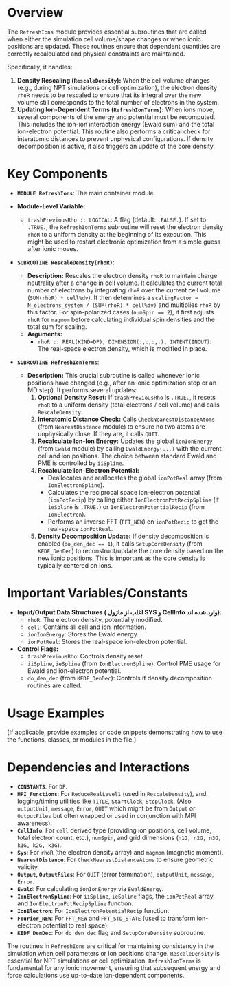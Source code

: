 # Overview

The `RefreshIons` module provides essential subroutines that are called when either the simulation cell volume/shape changes or when ionic positions are updated. These routines ensure that dependent quantities are correctly recalculated and physical constraints are maintained.

Specifically, it handles:
1.  **Density Rescaling (`RescaleDensity`):** When the cell volume changes (e.g., during NPT simulations or cell optimization), the electron density `rhoR` needs to be rescaled to ensure that its integral over the new volume still corresponds to the total number of electrons in the system.
2.  **Updating Ion-Dependent Terms (`RefreshIonTerms`):** When ions move, several components of the energy and potential must be recomputed. This includes the ion-ion interaction energy (Ewald sum) and the total ion-electron potential. This routine also performs a critical check for interatomic distances to prevent unphysical configurations. If density decomposition is active, it also triggers an update of the core density.

# Key Components

- **`MODULE RefreshIons`**: The main container module.

- **Module-Level Variable:**
    - `trashPreviousRho :: LOGICAL`: A flag (default: `.FALSE.`). If set to `.TRUE.`, the `RefreshIonTerms` subroutine will reset the electron density `rhoR` to a uniform density at the beginning of its execution. This might be used to restart electronic optimization from a simple guess after ionic moves.

- **`SUBROUTINE RescaleDensity(rhoR)`**:
  - **Description:** Rescales the electron density `rhoR` to maintain charge neutrality after a change in cell volume. It calculates the current total number of electrons by integrating `rhoR` over the current cell volume (`SUM(rhoR) * cell%dv`). It then determines a `scalingFactor = N_electrons_system / (SUM(rhoR) * cell%dv)` and multiplies `rhoR` by this factor. For spin-polarized cases (`numSpin == 2`), it first adjusts `rhoR` for `magmom` before calculating individual spin densities and the total sum for scaling.
  - **Arguments:**
    - `rhoR :: REAL(KIND=DP), DIMENSION(:,:,:,:), INTENT(INOUT)`: The real-space electron density, which is modified in place.

- **`SUBROUTINE RefreshIonTerms`**:
  - **Description:** This crucial subroutine is called whenever ionic positions have changed (e.g., after an ionic optimization step or an MD step). It performs several updates:
    1.  **Optional Density Reset:** If `trashPreviousRho` is `.TRUE.`, it resets `rhoR` to a uniform density (total electrons / cell volume) and calls `RescaleDensity`.
    2.  **Interatomic Distance Check:** Calls `CheckNearestDistanceAtoms` (from `NearestDistance` module) to ensure no two atoms are unphysically close. If they are, it calls `QUIT`.
    3.  **Recalculate Ion-Ion Energy:** Updates the global `ionIonEnergy` (from `Ewald` module) by calling `EwaldEnergy(...)` with the current cell and ion positions. The choice between standard Ewald and PME is controlled by `iiSpline`.
    4.  **Recalculate Ion-Electron Potential:**
        - Deallocates and reallocates the global `ionPotReal` array (from `IonElectronSpline`).
        - Calculates the reciprocal space ion-electron potential (`ionPotRecip`) by calling either `IonElectronPotRecipSpline` (if `ieSpline` is `.TRUE.`) or `IonElectronPotentialRecip` (from `IonElectron`).
        - Performs an inverse FFT (`FFT_NEW`) on `ionPotRecip` to get the real-space `ionPotReal`.
    5.  **Density Decomposition Update:** If density decomposition is enabled (`do_den_dec == 1`), it calls `SetupCoreDensity` (from `KEDF_DenDec`) to reconstruct/update the core density based on the new ionic positions. This is important as the core density is typically centered on ions.

# Important Variables/Constants

- **Input/Output Data Structures ( اغلب از ماژول SYS و CellInfo وارد شده اند):**
    - `rhoR`: The electron density, potentially modified.
    - `cell`: Contains all cell and ion information.
    - `ionIonEnergy`: Stores the Ewald energy.
    - `ionPotReal`: Stores the real-space ion-electron potential.
- **Control Flags:**
    - `trashPreviousRho`: Controls density reset.
    - `iiSpline`, `ieSpline` (from `IonElectronSpline`): Control PME usage for Ewald and ion-electron potential.
    - `do_den_dec` (from `KEDF_DenDec`): Controls if density decomposition routines are called.

# Usage Examples

[If applicable, provide examples or code snippets demonstrating how to use the functions, classes, or modules in the file.]

# Dependencies and Interactions

- **`CONSTANTS`**: For `DP`.
- **`MPI_Functions`**: For `ReduceRealLevel1` (used in `RescaleDensity`), and logging/timing utilities like `TITLE`, `StartClock`, `StopClock`. (Also `outputUnit`, `message`, `Error`, `QUIT` which might be from `Output` or `OutputFiles` but often wrapped or used in conjunction with MPI awareness).
- **`CellInfo`**: For `cell` derived type (providing ion positions, cell volume, total electron count, etc.), `numSpin`, and grid dimensions (`n1G, n2G, n3G, k1G, k2G, k3G`).
- **`Sys`**: For `rhoR` (the electron density array) and `magmom` (magnetic moment).
- **`NearestDistance`**: For `CheckNearestDistanceAtoms` to ensure geometric validity.
- **`Output`, `OutputFiles`**: For `QUIT` (error termination), `outputUnit`, `message`, `Error`.
- **`Ewald`**: For calculating `ionIonEnergy` via `EwaldEnergy`.
- **`IonElectronSpline`**: For `iiSpline`, `ieSpline` flags, the `ionPotReal` array, and `IonElectronPotRecipSpline` function.
- **`IonElectron`**: For `IonElectronPotentialRecip` function.
- **`Fourier_NEW`**: For `FFT_NEW` and `FFT_STD_STATE` (used to transform ion-electron potential to real space).
- **`KEDF_DenDec`**: For `do_den_dec` flag and `SetupCoreDensity` subroutine.

The routines in `RefreshIons` are critical for maintaining consistency in the simulation when cell parameters or ion positions change. `RescaleDensity` is essential for NPT simulations or cell optimization. `RefreshIonTerms` is fundamental for any ionic movement, ensuring that subsequent energy and force calculations use up-to-date ion-dependent components.
